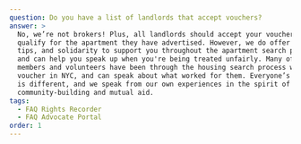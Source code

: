 ```yaml
---
question: Do you have a list of landlords that accept vouchers?
answer: >
  No, we’re not brokers! Plus, all landlords should accept your voucher if you
  qualify for the apartment they have advertised. However, we do offer tools,
  tips, and solidarity to support you throughout the apartment search process
  and can help you speak up when you're being treated unfairly. Many of our team
  members and volunteers have been through the housing search process with a
  voucher in NYC, and can speak about what worked for them. Everyone’s situation
  is different, and we speak from our own experiences in the spirit of
  community-building and mutual aid.
tags:
  - FAQ Rights Recorder
  - FAQ Advocate Portal
order: 1
---
```


